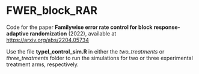 # FWER_block_RAR

Code for the paper **Familywise error rate control for block response-adaptive randomization** (2022),
available at https://arxiv.org/abs/2204.05734

Use the file **typeI_control_sim.R** in either the *two_treatments* or *three_treatments* folder to run the simulations for two or three experimental treatment arms, respectively.
